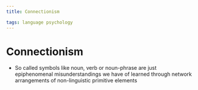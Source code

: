 ```yaml
---
title: Connectionism

tags: language psychology 
---
```


# Connectionism
- So called symbols like noun, verb or noun-phrase are just epiphenomenal misunderstandings we have of learned through network arrangements of non-linguistic primitive elements














